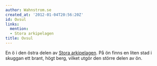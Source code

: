 ```yaml
---
author: Wahnstrom.se
created_at: '2012-01-04T20:56:20Z'
id: Ovsul
links:
  mention:
  - Stora arkipelagen
title: Ovsul
---
```


En ö i den östra delen av [Stora arkipelagen]. På ön finns en liten stad i skuggan ett brant, högt
berg, vilket utgör den större delen av ön.

  [Stora arkipelagen]: Stora_arkipelagen